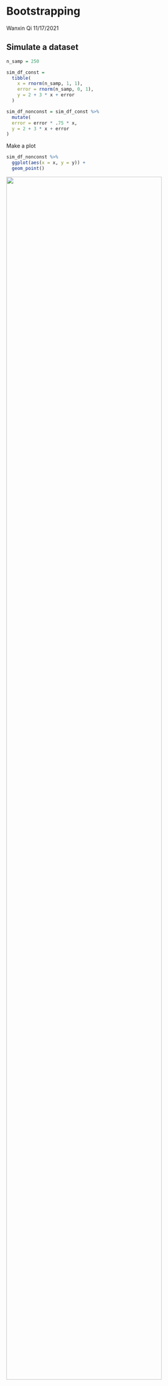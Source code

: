 Bootstrapping
================
Wanxin Qi
11/17/2021

## Simulate a dataset

``` r
n_samp = 250

sim_df_const = 
  tibble(
    x = rnorm(n_samp, 1, 1),
    error = rnorm(n_samp, 0, 1),
    y = 2 + 3 * x + error
  )

sim_df_nonconst = sim_df_const %>% 
  mutate(
  error = error * .75 * x,
  y = 2 + 3 * x + error
)
```

Make a plot

``` r
sim_df_nonconst %>%
  ggplot(aes(x = x, y = y)) +
  geom_point()
```

<img src="bootstrapping_files/figure-gfm/unnamed-chunk-2-1.png" width="90%" />

``` r
sim_df_nonconst %>%
  lm(y ~ x, data = .) %>%
  broom::tidy()
```

    ## # A tibble: 2 × 5
    ##   term        estimate std.error statistic   p.value
    ##   <chr>          <dbl>     <dbl>     <dbl>     <dbl>
    ## 1 (Intercept)     1.98    0.104       19.0 2.02e- 50
    ## 2 x               3.09    0.0720      43.0 6.06e-117

## Let’s try to use the bootstrap for inference

``` r
bootstrap_sample = 
  sim_df_nonconst %>%
    sample_frac(size = 1, replace = TRUE) %>%
    arrange(x)

lm(y ~ x, data = bootstrap_sample)
```

    ## 
    ## Call:
    ## lm(formula = y ~ x, data = bootstrap_sample)
    ## 
    ## Coefficients:
    ## (Intercept)            x  
    ##       1.750        3.245

Let’s write a function …

``` r
boot_sample = function(df) {
  
  sample_frac(df, size = 1, replace = TRUE)
  
}
```

Now, we’ll make a tibble to keep track of everything.

``` r
boot_strap_df =
  tibble(
    strap_number = 1:1000,
    strap_sample = rerun(1000, boot_sample(sim_df_nonconst))
  )
```

From here … things are kinda the same as “always”

``` r
bootstrap_results = 
  boot_strap_df %>%
    mutate(
      models = map(.x = strap_sample, ~lm(y ~ x, data = .x)),
      results = map(models, broom::tidy)
    ) %>%
  select(strap_number, results) %>%
  unnest(results)

bootstrap_results %>%
  ggplot(aes(x = estimate)) +
  geom_histogram() +
  facet_grid(~term, scales = "free")
```

    ## `stat_bin()` using `bins = 30`. Pick better value with `binwidth`.

<img src="bootstrapping_files/figure-gfm/unnamed-chunk-7-1.png" width="90%" />

``` r
lm(y ~ x, data = sim_df_const) %>%
  broom::tidy()
```

    ## # A tibble: 2 × 5
    ##   term        estimate std.error statistic   p.value
    ##   <chr>          <dbl>     <dbl>     <dbl>     <dbl>
    ## 1 (Intercept)     1.87    0.0933      20.0 8.84e- 54
    ## 2 x               3.12    0.0646      48.3 3.34e-128

``` r
bootstrap_results %>%
  group_by(term) %>%
  summarize(
    se = sd(estimate)
  )
```

    ## # A tibble: 2 × 2
    ##   term            se
    ##   <chr>        <dbl>
    ## 1 (Intercept) 0.0916
    ## 2 x           0.119

## Use `modelr`

``` r
sim_df_nonconst %>%
  bootstrap(n = 1000, id = "strap_number") %>%
  mutate(
    models = map(.x = strap, ~lm(y ~ x, data = .x)),
    results = map(models, broom::tidy)
  )
```

    ## # A tibble: 1,000 × 4
    ##    strap                strap_number models results         
    ##    <list>               <chr>        <list> <list>          
    ##  1 <resample [250 x 3]> 0001         <lm>   <tibble [2 × 5]>
    ##  2 <resample [250 x 3]> 0002         <lm>   <tibble [2 × 5]>
    ##  3 <resample [250 x 3]> 0003         <lm>   <tibble [2 × 5]>
    ##  4 <resample [250 x 3]> 0004         <lm>   <tibble [2 × 5]>
    ##  5 <resample [250 x 3]> 0005         <lm>   <tibble [2 × 5]>
    ##  6 <resample [250 x 3]> 0006         <lm>   <tibble [2 × 5]>
    ##  7 <resample [250 x 3]> 0007         <lm>   <tibble [2 × 5]>
    ##  8 <resample [250 x 3]> 0008         <lm>   <tibble [2 × 5]>
    ##  9 <resample [250 x 3]> 0009         <lm>   <tibble [2 × 5]>
    ## 10 <resample [250 x 3]> 0010         <lm>   <tibble [2 × 5]>
    ## # … with 990 more rows

## Airbnb data

``` r
data("nyc_airbnb")

nyc_airbnb =
  nyc_airbnb %>%
  mutate(stars = review_scores_location / 2) %>%
  rename(
    borough = neighbourhood_group
  ) %>%
  filter(borough != "Staten Island") %>%
  select(price, stars, borough, room_type)
```

``` r
nyc_airbnb %>%
  ggplot(aes(x = stars, y = price)) +
  geom_point()
```

<img src="bootstrapping_files/figure-gfm/unnamed-chunk-10-1.png" width="90%" />

``` r
airbnb_boostrap_results =
  nyc_airbnb %>%
    filter(borough == "Manhattan") %>%
    bootstrap(n = 1000, id = "strap_number") %>%
    mutate( 
      models = map(.x = strap, ~lm(price ~ stars, data = .x)),
      results = map(models, broom::tidy)
    ) %>%
    select(strap_number, results) %>%
    unnest(results)

ggp_star_est =
  airbnb_boostrap_results %>%
    filter(term == "stars") %>%
    ggplot(aes(estimate)) +
    geom_density()

ggp_scatter =
  nyc_airbnb %>%
  filter(borough == "Manhattan") %>%
  ggplot(aes(x = stars, y = price)) +
  geom_point()

ggp_star_est + ggp_scatter
```

<img src="bootstrapping_files/figure-gfm/unnamed-chunk-11-1.png" width="90%" />
